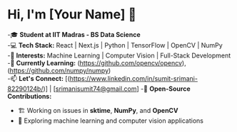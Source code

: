 # Hi, I'm [Your Name] 👋

-🎓 **Student at IIT Madras - BS Data Science**  
-💻 **Tech Stack:** React | Next.js | Python | TensorFlow | OpenCV | NumPy  
-🚀 **Interests:** Machine Learning | Computer Vision | Full-Stack Development  
-🔭 **Currently Learning:** (https://github.com/opencv/opencv),(https://github.com/numpy/numpy)  
-📫 **Let's Connect:** [(https://www.linkedin.com/in/sumit-srimani-82290124b/)] | [srimanisumit74@gmail.com]
-🔧 **Open-Source Contributions:**  
- 🏗 Working on issues in **sktime**, **NumPy**, and **OpenCV**  
- 📂 Exploring machine learning and computer vision applications  

<!---
PTUsumit/PTUsumit is a ✨ special ✨ repository because its `README.md` (this file) appears on your GitHub profile.
You can click the Preview link to take a look at your changes.
--->
